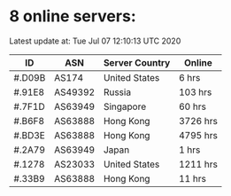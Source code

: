 # 8 online servers:

Latest update at: Tue Jul 07 12:10:13 UTC 2020

| ID | ASN | Server Country | Online |
| -- | --- | -------------- | ------ |
| #.D09B | AS174 | United States | 6 hrs |
| #.91E8 | AS49392 | Russia | 103 hrs |
| #.7F1D | AS63949 | Singapore | 60 hrs |
| #.B6F8 | AS63888 | Hong Kong | 3726 hrs |
| #.BD3E | AS63888 | Hong Kong | 4795 hrs |
| #.2A79 | AS63949 | Japan | 1 hrs |
| #.1278 | AS23033 | United States | 1211 hrs |
| #.33B9 | AS63888 | Hong Kong | 11 hrs |

